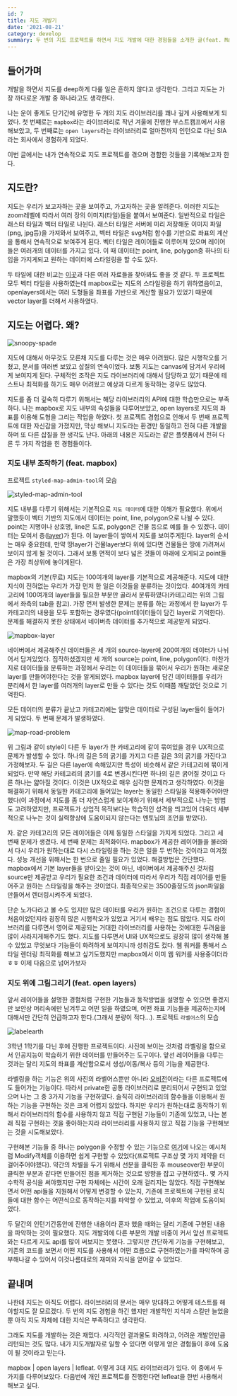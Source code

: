 ```yaml
---
id: 7
title: 지도 개발기
date: '2021-08-21'
category: develop
summary: 두 번의 지도 프로젝트를 하면서 지도 개발에 대한 경험들을 소개한 글(feat. MapboxJS & OpenLayers)
---
```


## 들어가며

개발을 하면서 지도를 deep하게 다룰 일은 흔하지 않다고 생각한다. 그리고 지도는 가장 까다로운 개발 중 하나라고도 생각한다.

나는 운이 좋게도 단기간에 유명한 두 개의 지도 라이브러리를 꽤나 깊게 사용해보게 되었다. 첫 번쨰로는 `mapbox`라는 라이브러리로 작년 겨울에 진행한 부스트캠프에서 사용해보았고, 두 번째로는 `open layers`라는 라이브러리로 얼마전까지 인턴으로 다닌 SIA라는 회사에서 경험하게 되었다.

이번 글에서는 내가 연속적으로 지도 프로젝트를 겪으며 경함한 것들을 기록해보고자 한다.

## 지도란?

지도는 우리가 보고자하는 곳을 보여주고, 가고자하는 곳을 알려준다. 이러한 지도는 zoom레벨에 따라서 여러 장의 이미지(타일)들을 붙여서 보여준다. 일반적으로 타일은 래스터 타일과 벡터 타일로 나뉜다. 래스터 타일은 서버에 미리 저장해둔 이미지 파일(png, jpg등)을 가져와서 보여주고, 벡터 타일은 svg처럼 함수를 기반으로 좌표의 계산을 통해서 연속적으로 보여주게 된다. 벡터 타일은 레이어들로 이루어져 있으며 레이어들은 여러개의 데이터를 가지고 있다. 이 때 데이터는 point, line, polygon중 하나의 타입을 가지게되고 원하는 데이터에 스타일링을 할 수도 있다.

두 타일에 대한 비교는 [이곳](https://doc.arcgis.com/ko/arcgis-online/reference/tile-layers.htm)과 다른 여러 자료들을 찾아봐도 좋을 것 같다. 두 프로젝트 모두 벡터 타일을 사용하였는데 mapbox로는 지도의 스타일링을 하기 위하였음이고, openlayers에서는 여러 도형들을 좌표를 기반으로 계산할 필요가 있었기 때문에 vector layer를 더해서 사용하였다.

## 지도는 어렵다. 왜?

![snoopy-spade](/develop/images/snoopy-spade.jpeg)

지도에 대해서 아무것도 모른채 지도를 다루는 것은 매우 어려웠다. 많은 시행착오를 거쳤고, 문서를 여러번 보았고 삽질의 연속이었다. 보통 지도는 canvas에 담겨서 우리에게 보여지게 된다. 구체적인 조작은 지도 라이브러리에 대해서 담당하고 있기 때문에 테스트나 최적화를 하기도 매우 어려웠고 예상과 다르게 동작하는 경우도 많았다.

지도를 좀 더 깊숙히 다루기 위해서는 해당 라이브러리의 API에 대한 학습만으로는 부족하다. 나는 mapbox로 지도 내부의 속성들을 다루어보았고, open layers로 지도의 좌표를 이용해 도형을 그리는 작업을 하였다. 첫 프로젝트 경험으로 인해서 두 번째 프로젝트에 대한 자신감을 가졌지만, 막상 해보니 지도라는 환경만 동일하고 전혀 다른 개발을 하며 또 다른 삽질을 한 생각도 난다. 아래의 내용은 지도라는 같은 플랫폼에서 전혀 다른 두 가지 작업을 힌 경험들이다.

### 지도 내부 조작하기 (feat. mapbox)

프로젝트 `styled-map-admin-tool`의 모습

![styled-map-admin-tool](/develop/images/styled-map-admin-tool.png)

지도 내부를 다루기 위해서는 기본적으로 `지도 데이터`에 대한 이해가 필요했다. 위에서 말했듯이 벡터 기반의 지도에서 데이터는 point, line, polygon으로 나뉠 수 있다. point는 지명이나 상호명, line은 도로, polygon은 건물 등으로 예를 들 수 있곘다. 데이터는 모여서 층([layer](https://docs.mapbox.com/help/glossary/layer/))가 된다. 이 layer들이 쌓여서 지도를 보여주게된다. layer의 순서는 매우 중요한데, 만약 땅layer가 건물layer보다 위에 있다면 건물들은 땅에 가려져서 보이지 않게 될 것이다. 그래서 보통 면적이 보다 넓은 것들이 아래에 오게되고 point들은 가장 최상위에 놓이게된다.

mapbox의 기본(무료) 지도는 100여개의 layer를 기본적으로 제공해준다. 지도에 대한 지식이 전혀없는 우리가 가장 먼저 한 일은 이것들을 분류하는 것이었다. 40여개의 카테고리에 100여개의 layer들을 필요한 부분만 골라서 분류하였다(카테고리는 위의 그림에서 좌측의 tab을 참고). 가장 먼저 발생한 문제는 분류를 하는 과정에서 한 layer가 두 카테고리의 내용을 모두 포함하는 경우였다(point데이터들이 담긴 layer로 기억한다). 문제를 해결하지 못한 상태에서 네이버측 데이터를 추가적으로 제공받게 되었다.

![mapbox-layer](/develop/images/mapbox-layer.png)

네이버에서 제공해주신 데이터들은 세 개의 source-layer에 200여개의 데이터가 나뉘어서 담겨있었다. 짐작하셨겠지만 세 개의 source는 point, line, polygon이다. 마찬가지로 데이터들을 분류하는 과정에서 우리는 이 데이터들을 묶어서 우리가 원하는 새로운 layer를 만들어야한다는 것을 알게되었다. mapbox layer에 담긴 데이터들를 우리가 분리해서 한 layer를 여러개의 layer로 만들 수 있다는 것도 이때쯤 깨달았던 것으로 기억한다.

모든 데이터의 분류가 끝났고 카테고리에는 알맞은 데이터로 구성된 layer들이 들어가게 되었다. 두 번째 문제가 발생하였다.

![map-road-problem](/develop/images/map-road-problem.png)

위 그림과 같이 style이 다른 두 layer가 한 카테고리에 같이 묶여있을 경우 UX적으로 문제가 발생할 수 있다. 하나의 길은 5의 굵기를 가지고 다른 길은 3의 굵기를 가진다고 가정해보자. 두 길은 다른 layer에 속해있지만 특성이 비슷해서 같은 카테고리에 묶이게 되었다. 만약 해당 카테고리의 굵기를 4로 변경시킨다면 하나의 길은 굵어질 것이고 다른 하나는 얇아질 것이다. 이것은 UX적으로 매우 심각한 문제라고 생각하였다. 이것을 해결하기 위해서 동일한 카테고리에 들어있는 layer는 동일한 스타일을 적용해주어야만 했다(이 과정에서 지도를 좀 더 자연스럽게 보이게하기 위해서 세부적으로 나누는 방법도 고려하였지만, 프로젝트가 상업적 목적보다는 학습적인 성격을 띄고있어 더욱더 세부적으로 나누는 것이 실력향상에 도움이되지 않는다는 멘토님의 조언을 받았다).

자. 같은 카테고리의 모든 레이어들은 이제 동일한 스타일을 가지게 되었다. 그리고 세 번째 문제가 생겼다. 세 번째 문제는 최적화이다. mapbox가 제공한 레이어들을 불러와서 다시 우리가 원하는대로 다시 스타일링을 하는 것은 일을 두 번하는 것이라고 여겨졌다. 성능 개선을 위해서는 한 번으로 줄일 필요가 있었다. 해결방법은 간단했다. mapbox에서 기본 layer들을 받아오는 것이 아닌, 네이버에서 제공해주신 것처럼 source만 제공받고 우리가 필요한 조건과 데이터에 따라서 우리가 직접 레이어를 만들어주고 원하는 스타일링을 해주는 것이었다. 최종적으로는 3500줄정도의 json파일을 만들어서 렌더링시켜주게 되었다.

단순 노가다라고 볼 수도 있지만 많은 데이터를 우리가 원하는 조건으로 다루는 경험이 처음이었던지라 굉장히 많은 시행착오가 있었고 거기서 배우는 점도 많았다. 지도 라이브러리를 다루면서 영어로 제공되는 거대한 라이브러리를 사용하는 것에대한 두려움을 많이 사라지게해주기도 했다. 지도를 다루면서 UI와 UX적으로도 굉장히 많이 생각해 볼 수 있었고 무엇보다 기능들이 화려하게 보여지니까 성취감도 컸다. 웹 워커를 통해서 스타일 렌더링 최적화를 해보고 싶기도했지만 mapbox에서 이미 웹 워커를 사용중이더라ㅎㅎ 이제 다음으로 넘어가보자

### 지도 위에 그림그리기 (feat. open layers)

앞서 레이어들을 설명한 경험처럼 구현한 기능들과 동작방법을 설명할 수 있으면 좋겠지만 보안상 머리속에만 남겨두고 어떤 일을 하였으며, 어떤 좌표 기능들을 제공하는지에 대해서만 간단히 언급하고자 한다.(그래서 분량이 적다...). 프로젝트 `라벨어스`의 모습

![labelearth](/develop/images/labelearth.png)

3학년 1학기를 다닌 후에 진행한 프로젝트이다. 사진에 보이는 것처럼 라벨링을 함으로서 인공지능이 학습하기 위한 데이터를 만들어주는 도구이다. 앞선 레이어들을 다루는 것과는 달리 지도의 좌표를 계산함으로서 생성/이동/복사 등의 기능을 제공한다.

라벨링을 하는 기능은 위의 사진의 라벨어스뿐만 아니라 [오비전](https://recruit.si-analytics.ai/603e1889-9af8-4b4e-8610-4161e6193afb)이라는 다른 프로젝트에도 들어가는 기능이다. 따라서 private한 공통 라이브러리로 분리되어서 구현되고 있었으며 나는 그 중 3가지 기능을 구현하였다. 솔직히 라이브러리의 함수들을 이용해서 원하는 기능을 구현하는 것은 크게 어렵지 않았다. 하지만 우리가 원하는대로 동작하기 위해서 라이브러리의 함수를 사용하지 않고 직접 구현된 기능들이 기존에 있었고, 나는 본래 직접 구현하는 것을 좋아하는지라 라이브러리를 사용하지 않고 직접 기능을 구현해보는 것을 시도해보았다.

구현해본 기능들 중 하나는 polygon을 수정할 수 있는 기능으로 [여기](https://openlayers.org/en/latest/examples/draw-and-modify-features.html)에 나오는 예시처럼 Modify객체를 이용하면 쉽게 구현할 수 있었다(프로젝트 구조상 몇 가지 제약을 더 걸어주어야헸다). 약간의 차별을 두기 위해서 선분을 클릭한 후 mouseover한 부분이 클릭한 부분과 같다면 만들어진 점을 제거하는 것으로 방향을 잡고 구현하였다.. 몇 가지 수학적 공식을 써야했지만 구현 자체에는 시간이 오래 걸리지는 않았다. 직접 구현해보면서 어떤 api들을 지원해서 어떻게 변경할 수 있는지, 기존에 프로젝트에 구현된 로직들에 대한 함수는 어떤식으로 동작하는지를 파악할 수 있었고, 이후의 작업에 도움이되었다.

두 달간의 인턴기간동안에 진행한 내용이라 혼자 했을 때와는 달리 기존에 구현된 내용을 파악하는 것이 필요했다. 지도 개발외에 다른 부분의 개발 비중이 커서 앞선 프로젝트와는 다르게 지도 api를 많이 써보지는 못했다. 그렇지만 간단하게 기능을 구현해보고, 기존의 코드를 보면서 어떤 지도를 사용해서 어떤 흐름으로 구현하였는가를 파악하며 공부해나갈 수 있어서 이것나름대로의 재미와 지식을 얻어갈 수 있었다.

## 끝내며

나한테 지도는 아직도 어렵다. 라이브러리의 문서는 매우 방대하고 어떻게 테스트를 해야할지도 잘 모르겠다. 두 번의 지도 경험을 하긴 했지만 개발적인 지식과 스킬만 늘었을 뿐 아직 지도 자체에 대한 지식은 부족하다고 생각한다.

그래도 지도를 개발하는 것은 재밌다. 시각적인 결과물도 화려하고, 어려운 개발인만큼 리턴되는 것도 많다. 내가 지도개발자로 일할 수 있다면 이렇게 얻은 경험들이 후에 도움이 될 것이라고 믿는다.

mapbox | open layers | lefleat. 이렇게 3대 지도 라이브러리가 있다. 이 중에서 두 가지를 다루어보았다. 다음번에 개인 프로젝트를 진행한다면 lefleat을 한번 사용해서 해보고 싶다.
